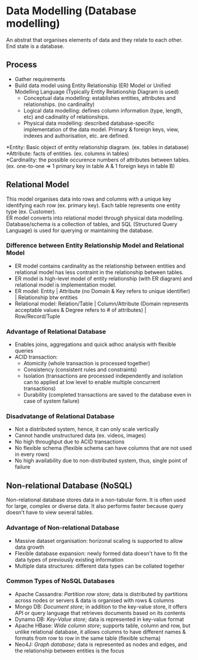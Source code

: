 # Data Modelling (Database modelling)
An abstrat that organises elements of data and they relate to each other. End state is a database.

## Process
- Gather requirements
- Build data model using Entity Relationship (ER) Model or Unified Modelling Language (Typically Entity Relationship Diagram is used)
  - Conceptual data modelling: establishes entities, attributes and relationships. (no cardinality)
  - Logical data modelling: defines column information (type, length, etc) and cadinality of relationships. 
  - Physical data modelling: described database-specific implementation of the data model. Primary & foreign keys, view, indexes and authorisation, etc. are defined.

*Entity: Basic object of entity relationship diagram. (ex. tables in database)<br>
*Attribute: facts of entities. (ex. columns in tables)<br>
*Cardinality: the possible occurence numbers of attributes between tables. (ex. one-to-one => 1 primary key in table A & 1 foreign keys in table B)

## Relational Model 
This model organises data into rows and columns with a unique key identifying each row (ex. primary key). Each table represents one entity type (ex. Customer).<br>
ER model converts into relational model through physical data modelling. <br>
Database/schema is a collection of tables, and SQL (Structured Query Language) is used for querying or maintaining the database.

### Difference between Entity Relationship Model and Relational Model
- ER model contains cardinality as the relationship between entities and relational model has less contraint in the relationship between tables.
- ER model is high-level model of entity relationship (with ER diagram) and relational model is implementation model.
- ER model: Entity | Attribute (no Domain & Key refers to unique identifier) | Relationship btw entities 
- Relational model: Relation/Table | Column/Attribute (Domain represents acceptable values & Degree refers to # of attributes) | Row/Record/Tuple

### Advantage of Relational Database
- Enables joins, aggregations and quick adhoc analysis with flexible queries
- ACID transaction: 
  - Atomicity (whole transaction is processed together)
  - Consistency (consistent rules and constraints)
  - Isolation (transactions are processed independently and isolation can to applied at low level to enable multiple concurrent transactions)
  - Durability (completed transactions are saved to the database even in case of system failure)

### Disadvatange of Relational Database
- Not a distributed system, hence, it can only scale vertically
- Cannot handle unstructured data (ex. videos, images)
- No high throughput due to ACID transactions
- No flexible schema (flexible schema can have columns that are not used in every rows)
- No high availability due to non-distributed system, thus, single point of failure

## Non-relational Database (NoSQL)
Non-relational database stores data in a non-tabular form. It is often used for large, complex or diverse data. It also performs faster because query doesn't have to view several tables.

### Advantage of Non-relational Database
- Massive dataset organisation: horizonal scaling is supported to allow data growth
- Flexible database expansion: newly formed data doesn't have to fit the data types of previously existing information
- Multiple data structures: different data types can be collated together

### Common Types of NoSQL Databases
- Apache Cassandra: *Partition row store*; data is distributed by partitions across nodes or servers & data is organised with rows & columns 
- Mongo DB: *Document store*; in addition to the key-value store, it offers API or query language that retrieves documents based on its contents
- Dynamo DB: *Key-Value store*; data is represented in key-value format
- Apache HBase: *Wide column store*; supports table, column and row, but unlike relational database, it allows columns to have different names & formats from row to row in the same table (flexible schema)
- Neo4J: *Graph database*; data is represented as nodes and edges, and the relationship between entities is the focus























